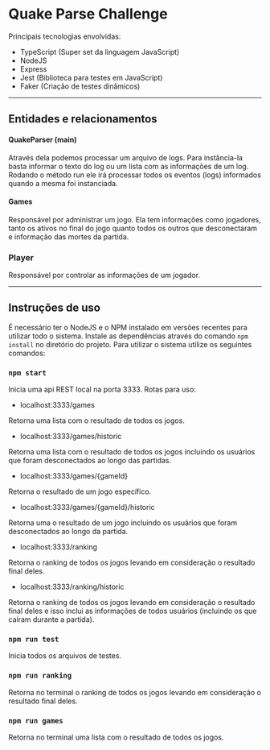 # Quake Parse Challenge

Principais tecnologias envolvidas:
- TypeScript (Super set da linguagem JavaScript)
- NodeJS
- Express
- Jest (Biblioteca para testes em JavaScript)
- Faker (Criação de testes dinâmicos)

------

## Entidades e relacionamentos

#### QuakeParser (main)
Através dela podemos processar um arquivo de logs. Para instância-la basta informar o texto do log ou um lista com as informações de um log. Rodando o método run ele irá processar todos os eventos (logs) informados quando a mesma foi instanciada.

#### Games
Responsável por administrar um jogo. Ela tem informações como jogadores, tanto os ativos no final do jogo quanto todos os outros que desconectaram e informação das mortes da partida.

### Player
Responsável por controlar as informações de um jogador.

-----

## Instruções de uso

É necessário ter o NodeJS e o NPM instalado em versões recentes para utilizar todo o sistema. Instale as dependências através do comando `npm install` no diretório do projeto. Para utilizar o sistema utilize os seguintes comandos:

### `npm start`
Inicia uma api REST local na porta 3333. Rotas para uso:

- localhost:3333/games 

Retorna uma lista com o resultado de todos os jogos.


-  localhost:3333/games/historic

Retorna uma lista com o resultado de todos os jogos incluindo os usuários que foram desconectados ao longo das partidas.

- localhost:3333/games/{gameId} 

Retorna o resultado de um jogo específico.

-  localhost:3333/games/{gameId}/historic

Retorna uma o resultado de um jogo incluindo os usuários que foram desconectados ao longo da partida.


- localhost:3333/ranking 

Retorna o ranking de todos os jogos levando em consideração o resultado final deles.

- localhost:3333/ranking/historic

Retorna o ranking de todos os jogos levando em consideração o resultado final deles e isso inclui as informações de todos usuários (incluindo os que caíram durante a partida).

### `npm run test`
Inicia todos os arquivos de testes.

### `npm run ranking`
Retorna no terminal o ranking de todos os jogos levando em consideração o resultado final deles.

### `npm run games`
Retorna no terminal uma lista com o resultado de todos os jogos.